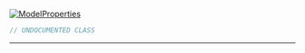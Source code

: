 <a href='https://github.com/ajthinking/archetype/blob/master/src/Endpoints/Laravel/ModelProperties.php'>![ModelProperties](https://img.shields.io/badge/-Archetype\Endpoints\Laravel\ModelProperties-blue)
```php
// UNDOCUMENTED CLASS
```
<hr>